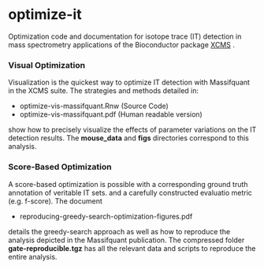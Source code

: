 # optimize-it
Optimization code and documentation for isotope trace (IT) detection in mass spectrometry applications of the Bioconductor package [XCMS](http://www.bioconductor.org/packages/release/bioc/html/xcms.html) .  

### Visual Optimization
Visualization is the quickest way to optimize IT detection with Massifquant in the XCMS suite.  The strategies and methods detailed in:  
  + optimize-vis-massifquant.Rnw      (Source Code)
  + optimize-vis-massifquant.pdf      (Human readable version)

show how to precisely visualize the effects of parameter variations on the IT detection results. The **mouse_data** and **figs** directories correspond to this analysis.  

### Score-Based Optimization
A score-based optimization is possible with a corresponding ground truth annotation of veritable IT sets. and a carefully constructed evaluatio metric (e.g. f-score). The document
  + reproducing-greedy-search-optimization-figures.pdf  
  
details the greedy-search approach as well as how to reproduce the analysis depicted in the Massifquant publication. The compressed folder **gate-reproducible.tgz** has all the relevant data and scripts to reproduce the entire analysis.   

